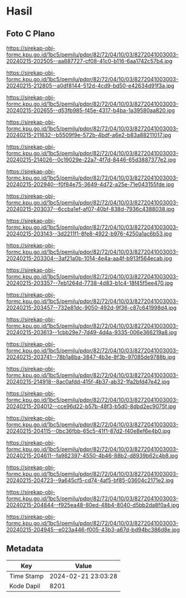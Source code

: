 # Hasil

## Foto C Plano

https://sirekap-obj-formc.kpu.go.id/1bc5/pemilu/pdpr/82/72/04/10/03/8272041003003-20240215-202505--aa887727-cf08-41c0-b116-6aa1742c57b4.jpg

https://sirekap-obj-formc.kpu.go.id/1bc5/pemilu/pdpr/82/72/04/10/03/8272041003003-20240215-212805--a0df8144-512d-4cd9-bd50-e42634d91f3a.jpg

https://sirekap-obj-formc.kpu.go.id/1bc5/pemilu/pdpr/82/72/04/10/03/8272041003003-20240215-202655--d53fb985-f45e-4317-b4ba-1a39580aa820.jpg

https://sirekap-obj-formc.kpu.go.id/1bc5/pemilu/pdpr/82/72/04/10/03/8272041003003-20240215-211632--b5509f9e-572b-4bdf-a6e2-b83a88211017.jpg

https://sirekap-obj-formc.kpu.go.id/1bc5/pemilu/pdpr/82/72/04/10/03/8272041003003-20240215-214026--0c19029e-22a7-4f7d-8446-65d3887377e2.jpg

https://sirekap-obj-formc.kpu.go.id/1bc5/pemilu/pdpr/82/72/04/10/03/8272041003003-20240215-202940--f0f84e75-3649-4d72-a25e-71e043155fde.jpg

https://sirekap-obj-formc.kpu.go.id/1bc5/pemilu/pdpr/82/72/04/10/03/8272041003003-20240215-203037--6ccba1ef-af07-40bf-838d-7936c4388038.jpg

https://sirekap-obj-formc.kpu.go.id/1bc5/pemilu/pdpr/82/72/04/10/03/8272041003003-20240215-203143--3d2211f1-8fe8-4922-b976-4250a1ac6b53.jpg

https://sirekap-obj-formc.kpu.go.id/1bc5/pemilu/pdpr/82/72/04/10/03/8272041003003-20240215-203304--3af21a0b-1014-4e4a-aa4f-b913f564ecab.jpg

https://sirekap-obj-formc.kpu.go.id/1bc5/pemilu/pdpr/82/72/04/10/03/8272041003003-20240215-203357--7eb1264d-7738-4d83-b1c4-18f45f5ee470.jpg

https://sirekap-obj-formc.kpu.go.id/1bc5/pemilu/pdpr/82/72/04/10/03/8272041003003-20240215-203457--732e81dc-9050-492d-9f36-c87c641998d4.jpg

https://sirekap-obj-formc.kpu.go.id/1bc5/pemilu/pdpr/82/72/04/10/03/8272041003003-20240215-203613--1cbb29e7-7d49-4d4a-9335-006e366219a8.jpg

https://sirekap-obj-formc.kpu.go.id/1bc5/pemilu/pdpr/82/72/04/10/03/8272041003003-20240215-203741--78b1a8ba-3847-4b3e-8f3b-97085de9788b.jpg

https://sirekap-obj-formc.kpu.go.id/1bc5/pemilu/pdpr/82/72/04/10/03/8272041003003-20240215-214918--8ac0afdd-415f-4b37-ab32-1fa2bfd47e42.jpg

https://sirekap-obj-formc.kpu.go.id/1bc5/pemilu/pdpr/82/72/04/10/03/8272041003003-20240215-204012--cce96d22-b57b-48f3-b5d0-8dbd2ec9075f.jpg

https://sirekap-obj-formc.kpu.go.id/1bc5/pemilu/pdpr/82/72/04/10/03/8272041003003-20240215-204115--0bc36fbb-65c5-41f1-87d2-f40e8ef6e4b0.jpg

https://sirekap-obj-formc.kpu.go.id/1bc5/pemilu/pdpr/82/72/04/10/03/8272041003003-20240215-204611--fa982397-4550-4b46-88b2-d8939b62c4b8.jpg

https://sirekap-obj-formc.kpu.go.id/1bc5/pemilu/pdpr/82/72/04/10/03/8272041003003-20240215-204723--9a645cf5-cd74-4af5-bf85-03604c2171e2.jpg

https://sirekap-obj-formc.kpu.go.id/1bc5/pemilu/pdpr/82/72/04/10/03/8272041003003-20240215-204844--f925ea48-80ed-48b4-8040-d5bb2da8f0a4.jpg

https://sirekap-obj-formc.kpu.go.id/1bc5/pemilu/pdpr/82/72/04/10/03/8272041003003-20240215-204945--e023a446-f005-43b3-a67d-bd94bc386d8e.jpg


## Metadata

| Key        | Value               |
| ---------- | ------------------- |
| Time Stamp | 2024-02-21 23:03:28 |
| Kode Dapil | 8201                |



